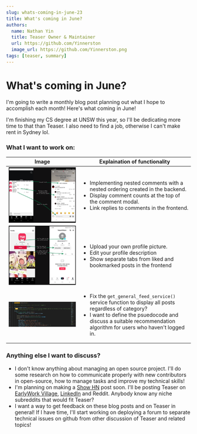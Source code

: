 ```yaml
---
slug: whats-coming-in-june-23
title: What's coming in June?
authors:
  name: Nathan Yin
  title: Teaser Owner & Maintainer
  url: https://github.com/Yinnerston
  image_url: https://github.com/Yinnerston.png
tags: [teaser, summary]
---
```


# What's coming in June?

I'm going to write a monthly blog post planning out what I hope to accomplish each month! Here's what coming in June!

I'm finishing my CS degree at UNSW this year, so I'll be dedicating more time to that than Teaser.
I also need to find a job, otherwise I can't make rent in Sydney lol.

### What I want to work on:

| Image | Explaination of functionality   |
| ---   | ---   |
| ![Nested comments and replies](/blog/2023-06-19-comments.png) | <ul><li>Implementing nested comments with a nested ordering created in the backend.</li><li>Display comment counts at the top of the comment modal.</li><li>Link replies to comments in the frontend.</li></ul>  |
| ![Profile page changes](/blog/2023-06-19-profile.png) | <ul><li>Upload your own profile picture.</li><li>Edit your profile description</li><li>Show separate tabs from liked and bookmarked posts in the frontend</li></ul> |
| ![General Feed function](/blog/2023-06-19-general-posts-function.png) |  <ul><li>Fix the `get_general_feed_service()` service function to display all posts regardless of category?</li><li>I want to define the psuedocode and discuss a suitable recommendation algorithm for users who haven't logged in.</li></ul>  |

### Anything else I want to discuss?

- I don't know anything about managing an open source project. I'll do some research on how to communicate properly with new contributors in open-source, how to manage tasks and improve my technical skills!
- I'm planning on making a [Show HN](https://news.ycombinator.com/item?id=36398582) post soon. I'll be posting Teaser on [EarlyWork Village](https://www.earlywork.co/community), [LinkedIn](https://www.linkedin.com/posts/nathanyin_tiktok-reverseengineering-reactnative-activity-7076381313808674816-q_5f?utm_source=share&utm_medium=member_desktop) and Reddit. Anybody know any niche subreddits that would fit Teaser?
- I want a way to get feedback on these blog posts and on Teaser in general! If I have time, I'll start working on deploying a forum to separate technical issues on github from other discussion of Teaser and related topics!
